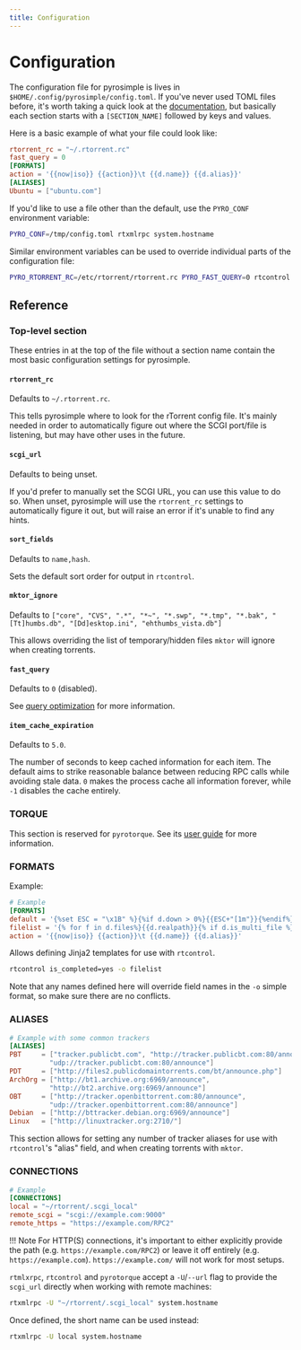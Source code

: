 ```yaml
---
title: Configuration
---
```


# Configuration

The configuration file for pyrosimple is lives in
`$HOME/.config/pyrosimple/config.toml`. If you've
never used TOML files before, it's worth taking a quick look at the
[documentation](https://toml.io/),
but basically each section starts with a `[SECTION_NAME]` followed by
keys and values.

Here is a basic example of what your file could look like:
```toml
rtorrent_rc = "~/.rtorrent.rc"
fast_query = 0
[FORMATS]
action = '{{now|iso}} {{action}}\t {{d.name}} {{d.alias}}'
[ALIASES]
Ubuntu = ["ubuntu.com"]
```

If you'd like to use a file other than the default, use the
`PYRO_CONF` environment variable:
```bash
PYRO_CONF=/tmp/config.toml rtxmlrpc system.hostname
```
Similar environment variables can be used to override individual parts
of the configuration file:
```bash
PYRO_RTORRENT_RC=/etc/rtorrent/rtorrent.rc PYRO_FAST_QUERY=0 rtcontrol //
```

## Reference

### Top-level section

These entries in at the top of the file without a section name
contain the most basic configuration settings for pyrosimple.

#### `rtorrent_rc`

Defaults to `~/.rtorrent.rc`.

This tells pyrosimple where to look for the rTorrent config file. It's
mainly needed in order to automatically figure out where the SCGI
port/file is listening, but may have other uses in the future.

####  `scgi_url`

Defaults to being unset.

If you'd prefer to manually set the SCGI URL, you can use this value
to do so. When unset, pyrosimple will use the `rtorrent_rc` settings
to automatically figure it out, but will raise an error if it's unable
to find any hints.

#### `sort_fields`

Defaults to `name,hash`.

Sets the default sort order for output in `rtcontrol`.

#### `mktor_ignore`

Defaults to `["core", "CVS", ".*", "*~", "*.swp", "*.tmp", "*.bak", "[Tt]humbs.db", "[Dd]esktop.ini", "ehthumbs_vista.db"]`

This allows overriding the list of temporary/hidden files `mktor` will
ignore when creating torrents.

#### `fast_query`

Defaults to `0` (disabled).

See [query optimization](experimental.md#query-optimization) for more
information.

#### `item_cache_expiration`

Defaults to `5.0`.

The number of seconds to keep cached information for each item. The
default aims to strike reasonable balance between reducing RPC calls
while avoiding stale data.  `0` makes the process cache all
information forever, while `-1` disables the cache entirely.

### TORQUE

This section is reserved for `pyrotorque`. See its
[user guide](/usage-pyrotorque/) for more information.

### FORMATS

Example:
```toml
# Example
[FORMATS]
default = '{%set ESC = "\x1B" %}{%if d.down > 0%}{{ESC+"[1m"}}{%endif%}{%if d.is_open%}O{%else%} {%endif%}{%if  d.is_active%}A{%else%} {%endif%}{%if not d.is_complete%}{{ESC+"[36m"}}{{ "{:>3}".format(d.done | round | int) }}{{ESC+"[0m"}}{%else%}  D{%endif%} {{"{:>10}".format(d.size | filesizeformat(True))}} {%if d.message%}{{ESC+"[31m"}}{%endif%} {{d.alias.rjust(3)}}{{ESC+"[0m"}} {%if d.down > 0%}{{ESC+"[1m"}}{%endif%}{{d.name}}{{ESC+"[0m"}}'
filelist = '{% for f in d.files%}{{d.realpath}}{% if d.is_multi_file %}/{{f.path}}{% endif %}{% if loop.index != loop.length %}\n{% endif %}{% endfor %}'
action = '{{now|iso}} {{action}}\t {{d.name}} {{d.alias}}'
```

Allows defining Jinja2 templates for use with `rtcontrol`.

```bash
rtcontrol is_completed=yes -o filelist
```

Note that any names defined here will override field names in the `-o`
simple format, so make sure there are no conflicts.

### ALIASES

```toml
# Example with some common trackers
[ALIASES]
PBT     = ["tracker.publicbt.com", "http://tracker.publicbt.com:80/announce",
          "udp://tracker.publicbt.com:80/announce"]
PDT     = ["http://files2.publicdomaintorrents.com/bt/announce.php"]
ArchOrg = ["http://bt1.archive.org:6969/announce",
          "http://bt2.archive.org:6969/announce"]
OBT     = ["http://tracker.openbittorrent.com:80/announce",
          "udp://tracker.openbittorrent.com:80/announce"]
Debian  = ["http://bttracker.debian.org:6969/announce"]
Linux   = ["http://linuxtracker.org:2710/"]
```

This section allows for setting any number of tracker aliases for use
with `rtcontrol`'s "alias" field, and when creating torrents with
`mktor`.


### CONNECTIONS

```toml
# Example
[CONNECTIONS]
local = "~/rtorrent/.scgi_local"
remote_scgi = "scgi://example.com:9000"
remote_https = "https://example.com/RPC2"
```

!!! Note
    For HTTP(S) connections, it's important to either explicitly
    provide the path (e.g. `https://example.com/RPC2`) or leave it off
    entirely (e.g. `https://example.com`). `https://example.com/` will
    not work for most setups.

`rtmlxrpc`, `rtcontrol` and `pyrotorque` accept a `-U`/`--url` flag to
provide the `scgi_url` directly when working with remote machines:
```bash
rtxmlrpc -U "~/rtorrent/.scgi_local" system.hostname
```

Once defined, the short name can be used instead:
```bash
rtxmlrpc -U local system.hostname
```
